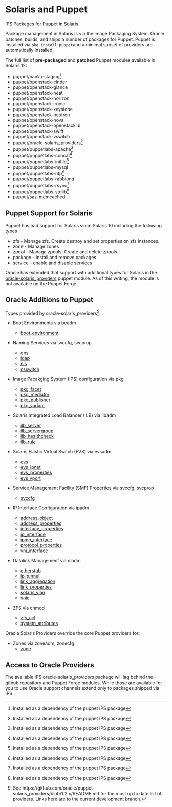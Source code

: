 # Solaris and Puppet

IPS Packages for Puppet in Solaris

Package management in Solaris is via the Image Packaging System.
Oracle patches, builds, and ships a number of packages for Puppet. Puppet is
installed via `pkg install puppet`and a minimal subset of providers are
automatically installed.

The full list of **pre-packaged** and **patched** Puppet modules available in
Solaris 12:

* puppet\/nanliu-staging[^1]
* puppet\/openstack-cinder
* puppet\/openstack-glance
* puppet\/openstack-heat
* puppet\/openstack-horizon
* puppet\/openstack-ironic
* puppet\/openstack-keystone
* puppet\/openstack-neutron
* puppet\/openstack-nova
* puppet\/openstack-openstacklib
* puppet\/openstack-swift
* puppet\/openstack-vswitch
* puppet\/oracle-solaris\_providers[^1]
* puppet\/puppetlabs-apache[^1]
* puppet\/puppetlabs-concat[^1]
* puppet\/puppetlabs-inifile[^1]
* puppet\/puppetlabs-mysql
* puppet\/puppetlabs-ntp[^1]
* puppet\/puppetlabs-rabbitmq
* puppet\/puppetlabs-rsync[^1]
* puppet\/puppetlabs-stdlib[^1]
* puppet\/saz-memcached

## Puppet Support for Solaris

Puppet has had support for Solaris since Solaris 10 including the following types

* zfs - Manage zfs. Create destroy and set properties on zfs instances.
* zone - Manage zones
* zpool - Manage zpools. Create and delete zpools.
* package - Install and remove packages
* service - enable and disable services

Oracle has extended that support with additional types for Solaris in
the
[oracle-solaris\_providers](https://github.com/oracle/puppet-solaris_providers)
puppet module. As of this writing, the module is not available on the Puppet
Forge.

## Oracle Additions to Puppet

Types provided by oracle-solaris\_providers[^2]:
* Boot Environments via beadm

  * [boot\_environment](https://github.com/oracle/puppet-solaris_providers/blob/1.2.x/doc/boot_environment.md)

* Naming Services via svccfg, svcprop

  * [dns](https://github.com/oracle/puppet-solaris_providers/blob/1.2.x/doc/dns.md)
  * [ldap](https://github.com/oracle/puppet-solaris_providers/blob/1.2.x/doc/ldap.md)
  * [nis](https://github.com/oracle/puppet-solaris_providers/blob/1.2.x/doc/nis.md)
  * [nsswitch](https://github.com/oracle/puppet-solaris_providers/blob/1.2.x/doc/nsswitch.md)

* Image Pacakging System \(IPS\) configuration via pkg
  * [pkg\_facet](https://github.com/oracle/puppet-solaris_providers/blob/1.2.x/doc/pkg_facet.md)
  * [pkg\_mediator](https://github.com/oracle/puppet-solaris_providers/blob/1.2.x/doc/pkg_mediator.md)
  * [pkg\_publisher](https://github.com/oracle/puppet-solaris_providers/blob/1.2.x/doc/pkg_publisher.md)
  * [pkg\_variant](https://github.com/oracle/puppet-solaris_providers/blob/1.2.x/doc/pkg_variant.md)

* Solaris Integrated Load Balancer \(ILB\) via ilbadm
  * [ilb\_server](https://github.com/oracle/puppet-solaris_providers/blob/1.2.x/doc/ilb_server.md)
  * [ilb\_servergroup](https://github.com/oracle/puppet-solaris_providers/blob/1.2.x/doc/ilb_servergroup.md)
  * [ilb\_healthcheck](https://github.com/oracle/puppet-solaris_providers/blob/1.2.x/doc/ilb_healthcheck.md)
  * [ilb\_rule](https://github.com/oracle/puppet-solaris_providers/blob/1.2.x/doc/ilb_rule.md)

* Solaris Elastic Virtual Switch \(EVS\) via evsadm
  * [evs](https://github.com/oracle/puppet-solaris_providers/blob/1.2.x/doc/evs.md)
  * [evs\_ipnet](https://github.com/oracle/puppet-solaris_providers/blob/1.2.x/doc/evs_ipnet.md)
  * [evs\_properties](https://github.com/oracle/puppet-solaris_providers/blob/1.2.x/doc/evs_properties.md)
  * [evs\_vport](https://github.com/oracle/puppet-solaris_providers/blob/1.2.x/doc/evs_vport.md)

* Service Management Facility \(SMF\) Properties via svccfg, svcprop
  * [svccfg](https://github.com/oracle/puppet-solaris_providers/blob/1.2.x/doc/svccfg.md)

* IP Interface Configuration via ipadm
  * [address\_object](https://github.com/oracle/puppet-solaris_providers/blob/1.2.x/doc/address_object.md)
  * [address\_properties](https://github.com/oracle/puppet-solaris_providers/blob/1.2.x/doc/address_properties.md)
  * [interface\_properties](https://github.com/oracle/puppet-solaris_providers/blob/1.2.x/doc/interface_properties.md)
  * [ip\_interface](https://github.com/oracle/puppet-solaris_providers/blob/1.2.x/doc/ip_interface.md)
  * [ipmp\_interface](https://github.com/oracle/puppet-solaris_providers/blob/1.2.x/doc/ipmp_interface.md)
  * [protocol\_properties](https://github.com/oracle/puppet-solaris_providers/blob/1.2.x/doc/protocol_properties.md)
  * [vni\_interface](https://github.com/oracle/puppet-solaris_providers/blob/1.2.x/doc/vni_interface.md)

* Datalink Management via dladm
  * [etherstub](https://github.com/oracle/puppet-solaris_providers/blob/1.2.x/doc/etherstub.md)
  * [ip\_tunnel](https://github.com/oracle/puppet-solaris_providers/blob/1.2.x/doc/ip_tunnel.md)
  * [link\_aggregation](https://github.com/oracle/puppet-solaris_providers/blob/1.2.x/doc/link_aggregation.md)
  * [link\_properties](https://github.com/oracle/puppet-solaris_providers/blob/1.2.x/doc/link_properties.md)
  * [solaris\_vlan](https://github.com/oracle/puppet-solaris_providers/blob/1.2.x/doc/solaris_vlan.md)
  * [vnic](https://github.com/oracle/puppet-solaris_providers/blob/1.2.x/doc/vnic.md)

* ZFS via chmod
  * [zfs\_acl](https://github.com/oracle/puppet-solaris_providers/blob/1.2.x/doc/zfs_acl.md)
  * [system\_attributes](https://github.com/oracle/puppet-solaris_providers/blob/1.2.x/doc/system_attributes.md)


Oracle Solaris Providers override the core Puppet providers for:

* Zones via zoneadm, zonecfg
  * [zone](https://github.com/oracle/puppet-solaris_providers/blob/1.2.x/doc/zone.md)


## Access to Oracle Providers

The available IPS oracle-solaris\_providers package will lag behind the github repository and Puppet Forge modules. While those are available for you to use Oracle support channels extend only to packages shipped via IPS.

[^1]: Installed as a dependency of the puppet IPS package

[^2]: See https:\/\/github.com\/oracle\/puppet-solaris\_providers\/blob\/1.2.x\/README.md for the most up to date list of providers. Links here are to the current development branch.


